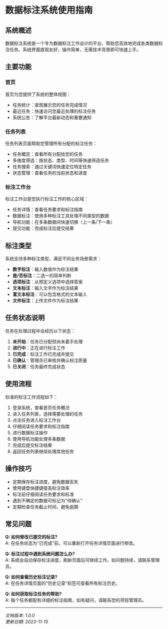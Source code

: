 # 数据标注系统使用指南

## 系统概述

数据标注系统是一个专为数据标注工作设计的平台，帮助您高效地完成各类数据标注任务。系统界面直观友好，操作简单，无需技术背景即可快速上手。

## 主要功能

### 首页

首页为您提供了系统的整体视图：

- 任务统计：直观展示您的任务完成情况
- 最近任务：快速访问您最近处理的标注任务
- 系统公告：了解平台最新动态和重要通知

### 任务列表

任务列表页面帮助您管理所有分配的标注任务：

- 任务概览：查看所有分配给您的任务
- 多维度筛选：按状态、类型、时间等快速筛选任务
- 任务搜索：通过关键词快速定位特定任务
- 状态管理：查看任务的当前状态和进度

### 标注工作台

标注工作台是您执行标注工作的核心区域：

- 任务详情：查看任务要求和标注指南
- 数据标注：使用多种标注工具处理不同类型的数据
- 导航功能：在多条数据间快速切换（上一条/下一条）
- 提交功能：完成标注后提交结果

## 标注类型

系统支持多种标注类型，满足不同业务场景需求：

- **数字标注**：输入数值作为标注结果
- **是/否标注**：二选一的简单判断
- **选项标注**：从预定义选项中选择答案
- **文本标注**：输入文字作为标注结果
- **富文本标注**：可以包含格式的文本输入
- **文件标注**：上传文件作为标注结果

## 任务状态说明

任务在处理过程中会经历以下状态：

1. **未开始**：任务已分配但尚未着手处理
2. **进行中**：正在进行标注工作
3. **已完成**：标注工作已完成并提交
4. **已确认**：管理员已审核并确认标注质量
5. **已关闭**：任务最终完成状态

## 使用流程

标准的标注工作流程如下：

1. 登录系统，查看首页任务概况
2. 进入任务列表，选择需要处理的任务
3. 点击任务进入标注工作台
4. 仔细阅读任务要求和标注指南
5. 进行数据标注操作
6. 使用导航功能处理多条数据
7. 完成后提交标注结果
8. 返回任务列表继续处理其他任务

## 操作技巧

- 定期保存标注进度，避免数据丢失
- 使用键盘快捷键提高标注效率
- 标注前仔细阅读任务要求和标准
- 遇到不确定的数据可标记为"待确认"
- 定期检查任务截止时间，避免逾期

## 常见问题

**Q: 如何修改已提交的标注?**  
A: 在任务状态为"已完成"前，可以重新打开任务详情页面进行修改。

**Q: 标注过程中遇到系统问题怎么办?**  
A: 系统会自动保存标注进度，刷新页面后可继续工作。如问题持续，请联系管理员。

**Q: 如何查看历史标注记录?**  
A: 在任务详情页面的"历史记录"标签可查看所有标注历史。

**Q: 如何获取标注任务的帮助?**  
A: 每个任务都配有详细的标注指南，如有疑问，请联系您的项目管理员。

---

*文档版本: 1.0.0*  
*更新日期: 2023-11-15*
